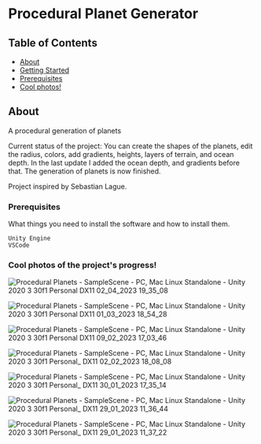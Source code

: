 
# Procedural Planet Generator

## Table of Contents
+ [About](#about)
+ [Getting Started](#getting_started)
+ [Prerequisites](#prerequisites)
+ [Cool photos! ](#photos)

## About <a name = "about"></a>
A procedural generation of planets
 
Current status of the project: You can create the shapes of the planets, edit the radius, colors, add gradients, heights, layers of terrain, and ocean depth. In the last update I added the ocean depth, and gradients before that. The generation of planets is now finished.

Project inspired by Sebastian Lague.

### Prerequisites <a name = "prerequisites"></a>

What things you need to install the software and how to install them.

```
Unity Engine
VSCode
```

### Cool photos of the project's progress! <a name = "photos"></a>

 ![Procedural Planets - SampleScene - PC, Mac   Linux Standalone - Unity 2020 3 30f1 Personal _DX11_ 02_04_2023 19_35_08](https://user-images.githubusercontent.com/88961639/229369386-904509f2-b304-4982-b4fd-ec473067b7a7.png)
 
 ![Procedural Planets - SampleScene - PC, Mac   Linux Standalone - Unity 2020 3 30f1 Personal _DX11_ 01_03_2023 18_54_28](https://user-images.githubusercontent.com/88961639/222222721-c177f43d-625d-44f6-8784-4ab1ecfd22a7.png)
 
 ![Procedural Planets - SampleScene - PC, Mac   Linux Standalone - Unity 2020 3 30f1 Personal _DX11_ 09_02_2023 17_03_46](https://user-images.githubusercontent.com/88961639/217868512-2dda3606-06a3-4ea5-a8f6-5d76b798d683.png)

 ![Procedural Planets - SampleScene - PC, Mac   Linux Standalone - Unity 2020 3 30f1 Personal_ _DX11_ 02_02_2023 18_08_08](https://user-images.githubusercontent.com/88961639/216394323-4be71262-6767-40fa-953a-18a28191f3b5.png)
 
 ![Procedural Planets - SampleScene - PC, Mac   Linux Standalone - Unity 2020 3 30f1 Personal_ _DX11_ 30_01_2023 17_35_14](https://user-images.githubusercontent.com/88961639/215538923-4d25b728-f66e-41a8-823c-ee7225d85a0a.png)

![Procedural Planets - SampleScene - PC, Mac   Linux Standalone - Unity 2020 3 30f1 Personal_ _DX11_ 29_01_2023 11_36_44](https://user-images.githubusercontent.com/88961639/215320618-9dd73058-c8bd-43a0-a9f1-9663fa363d35.png)

![Procedural Planets - SampleScene - PC, Mac   Linux Standalone - Unity 2020 3 30f1 Personal_ _DX11_ 29_01_2023 11_37_22](https://user-images.githubusercontent.com/88961639/215320626-588deb08-69e9-4c24-81ee-f982c9f8ee1b.png)





